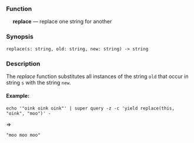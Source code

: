 ### Function

&emsp; **replace** &mdash; replace one string for another

### Synopsis

```
replace(s: string, old: string, new: string) -> string
```

### Description

The _replace_ function substitutes all instances of the string `old`
that occur in string `s` with the string `new`.

#### Example:

```mdtest-command
echo '"oink oink oink"' | super query -z -c 'yield replace(this, "oink", "moo")' -
```
=>
```mdtest-output
"moo moo moo"
```
